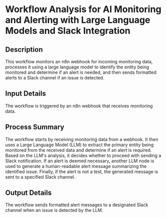 # Workflow Analysis for AI Monitoring and Alerting with Large Language Models and Slack Integration

## Description
This workflow monitors an n8n webhook for incoming monitoring data, processes it using a large language model to identify the entity being monitored and determine if an alert is needed, and then sends formatted alerts to a Slack channel if an issue is detected.

## Input Details
The workflow is triggered by an n8n webhook that receives monitoring data.

## Process Summary
The workflow starts by receiving monitoring data from a webhook. It then uses a Large Language Model (LLM) to extract the primary entity being monitored from the received data and determine if an alert is required. Based on the LLM's analysis, it decides whether to proceed with sending a Slack notification. If an alert is deemed necessary, another LLM node is used to generate a human-readable alert message summarizing the identified issue. Finally, if the alert is not a test, the generated message is sent to a specified Slack channel.

## Output Details
The workflow sends formatted alert messages to a designated Slack channel when an issue is detected by the LLM.
